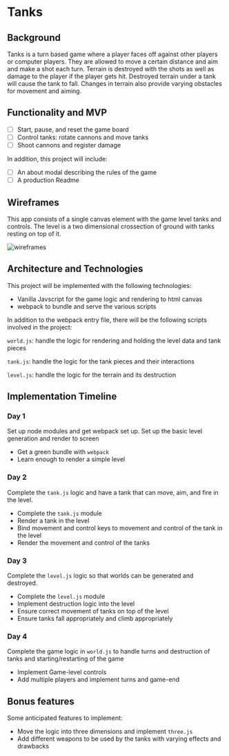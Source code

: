 # Tanks
## Background
Tanks is a turn based game where a player faces off against other players or computer players. They are allowed to move a certain distance and aim and make a shot each turn. Terrain is destroyed with the shots as well as damage to the player if the player gets hit. Destroyed terrain under a tank will cause the tank to fall. Changes in terrain also provide varying obstacles for movement and aiming.

## Functionality and MVP

- [ ] Start, pause, and reset the game board
- [ ] Control tanks: rotate cannons and move tanks
- [ ] Shoot cannons and register damage

In addition, this project will include:

- [ ] An about modal describing the rules of the game
- [ ] A production Readme

## Wireframes
This app consists of a single canvas element with the game level tanks and controls. The level is a two dimensional crossection of ground with tanks resting on top of it.

![wireframes](images/tanks,svg)

## Architecture and Technologies
This project will be implemented with the following technologies:
- Vanilla Javscript for the game logic and rendering to html canvas
- webpack to bundle and serve the various scripts

In addition to the webpack entry file, there will be the following scripts involved in the project:

`world.js`: handle the logic for rendering and holding the level data and tank pieces

`tank.js`: handle the logic for the tank pieces and their interactions

`level.js`: handle the logic for the terrain and its destruction

## Implementation Timeline

### Day 1
Set up node modules and get webpack set up. Set up the basic level generation and render to screen

- Get a green bundle with `webpack`
- Learn enough to render a simple level

### Day 2
Complete the `tank.js` logic and have a tank that can move, aim, and fire in the level.

- Complete the `tank.js` module
- Render a tank in the level
- Bind movement and control keys to movement and control of the tank in the level
- Render the movement and control of the tanks

### Day 3
Complete the `level.js` logic so that worlds can be generated and destroyed.

- Complete the `level.js` module
- Implement destruction logic into the level
- Ensure correct movement of tanks on top of the level
- Ensure tanks fall appropriately and climb appropriately

### Day 4
Complete the game logic in `world.js` to handle turns and destruction of tanks and starting/restarting of the game

- Implement Game-level controls
- Add multiple players and implement turns and game-end

## Bonus features
Some anticipated features to implement:

- Move the logic into three dimensions and implement `three.js`
- Add different weapons to be used by the tanks with varying effects and drawbacks
